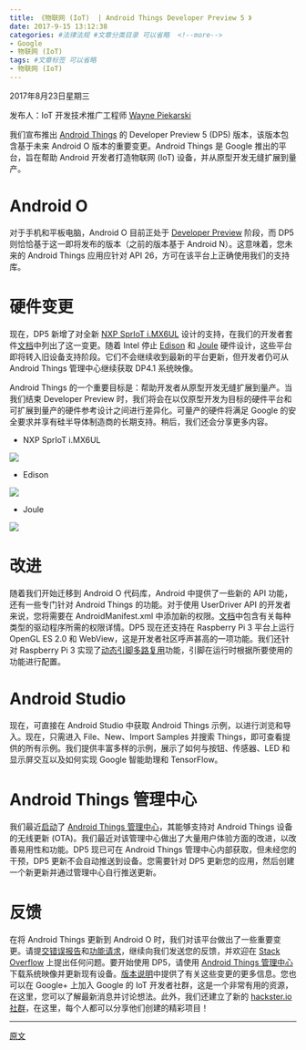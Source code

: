 ```yaml
---
title: 《物联网 (IoT)  | Android Things Developer Preview 5 》
date: 2017-9-15 13:12:38
categories: #法律法规 #文章分类目录 可以省略  <!--more-->
- Google
- 物联网 (IoT)
tags: #文章标签 可以省略
- 物联网 (IoT)
---
```

2017年8月23日星期三

﻿发布人：IoT 开发技术推广工程师 [Wayne Piekarski](https://google.com/+WaynePiekarski) 

我们宣布推出 [Android Things](https://developer.android.google.cn/things/index.html) 的 Developer Preview 5 (DP5) 版本，该版本包含基于未来 Android O 版本的重要变更。Android Things 是 Google 推出的平台，旨在帮助 Android 开发者打造物联网 (IoT) 设备，并从原型开发无缝扩展到量产。
# Android O #
对于手机和平板电脑，Android O 目前正处于 [Developer Preview](https://android-developers.googleblog.com/2017/07/developer-preview-4-now-available.html) 阶段，而 DP5 则恰恰基于这一即将发布的版本（之前的版本基于 Android N）。这意味着，您未来的 Android Things 应用应针对 API 26，方可在该平台上正确使用我们的支持库。
# 硬件变更 #
现在，DP5 新增了对全新 [NXP SprIoT i.MX6UL](https://developer.android.google.cn/things/hardware/imx6ul.html) 设计的支持，在我们的开发者套件[文档](https://developer.android.google.cn/things/hardware/developer-kits.html)中列出了这一变更。随着 Intel 停止 [Edison](https://software.intel.com/en-us/iot/hardware/edison) 和 [Joule](https://software.intel.com/en-us/iot/hardware/joule) 硬件设计，这些平台即将转入旧设备支持阶段。它们不会继续收到最新的平台更新，但开发者仍可从 Android Things 管理中心继续获取 DP4.1 系统映像。 

Android Things 的一个重要目标是：帮助开发者从原型开发无缝扩展到量产。当我们结束 Developer Preview 时，我们将会在以仅原型开发为目标的硬件平台和可扩展到量产的硬件参考设计之间进行差异化。可量产的硬件将满足 Google 的安全要求并享有硅半导体制造商的长期支持。稍后，我们还会分享更多内容。

- NXP SprIoT i.MX6UL

![](https://i.imgur.com/EalbvxB.png)

<!--more-->

- Edison

![](https://i.imgur.com/zeJq8Lv.png)

- Joule

![](https://i.imgur.com/JeDxth1.png)

# 改进 #
随着我们开始迁移到 Android O 代码库，Android 中提供了一些新的 API 功能，还有一些专门针对 Android Things 的功能。对于使用 UserDriver API 的开发者来说，您将需要在 AndroidManifest.xml 中添加新的权限。[文档](https://developers.android.com/things/sdk/drivers/index.html)中包含有关每种类型的驱动程序所需的权限详情。DP5 现在还支持在 Raspberry Pi 3 平台上运行 OpenGL ES 2.0 和 WebView，这是开发者社区呼声甚高的一项功能。我们还针对 Raspberry Pi 3 实现了[动态引脚多路复用](https://developer.android.google.cn/things/hardware/raspberrypi-mode-matrix.html)功能，引脚在运行时根据所要使用的功能进行配置。
# Android Studio #
现在，可直接在 Android Studio 中获取 Android Things 示例，以进行浏览和导入。现在，只需进入 File、New、Import Samples 并搜索 Things，即可查看提供的所有示例。我们提供丰富多样的示例，展示了如何与按钮、传感器、LED 和显示屏交互以及如何实现 Google 智能助理和 TensorFlow。
# Android Things 管理中心 #
我们最近[启动](https://android-developers.googleblog.com/2017/06/android-things-console-developer-preview.html)了 [Android Things 管理中心](https://partner.android.com/things/console)，其能够支持对 Android Things 设备的无线更新 (OTA)。我们最近对该管理中心做出了大量用户体验方面的改进，以改善易用性和功能。DP5 现已可在 Android Things 管理中心内部获取，但未经您的干预，DP5 更新不会自动推送到设备。您需要针对 DP5 更新您的应用，然后创建一个新更新并通过管理中心自行推送更新。
# 反馈 #
在将 Android Things 更新到 Android O 时，我们对该平台做出了一些重要变更。请提[交错误报告](https://code.google.com/p/android/issues/entry?template=Android%20Things%20bug%20report)和[功能请求](https://code.google.com/p/android/issues/entry?template=Android%20Things%20feature%20request)，继续向我们发送您的反馈，并欢迎在 [Stack Overflow](https://stackoverflow.com/questions/tagged/android-things) 上提出任何问题。要开始使用 DP5，请使用 [Android Things 管理中心](https://partner.android.com/things/console)下载系统映像并更新现有设备。[版本说明](https://developer.android.google.cn/things/preview/releases.html)中提供了有关这些变更的更多信息。您也可以在 Google+ 上加入 Google 的 IoT 开发者社群，这是一个非常有用的资源，在这里，您可以了解最新消息并讨论想法。此外，我们还建立了新的 [hackster.io 社群](https://www.hackster.io/google)，在这里，每个人都可以分享他们创建的精彩项目！ 


----------

[原文](http://developers.googleblog.cn/2017/08/android-things-developer-preview-5.html)